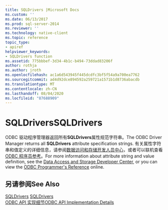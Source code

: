 ```yaml
---
title: SQLDrivers |Microsoft Docs
ms.custom: ''
ms.date: 06/13/2017
ms.prod: sql-server-2014
ms.reviewer: ''
ms.technology: native-client
ms.topic: reference
topic_type:
- apiref
helpviewer_keywords:
- SQLDrivers function
ms.assetid: 775bbbef-3d34-4b1c-b494-73ddad83206f
author: rothja
ms.author: jroth
ms.openlocfilehash: ac1a6d543945f445dcdfc3bf5f54a9a700ea7762
ms.sourcegitcommit: ad4d92dce894592a259721a1571b1d8736abacdb
ms.translationtype: MT
ms.contentlocale: zh-CN
ms.lasthandoff: 08/04/2020
ms.locfileid: "87688909"
---
```

# <a name="sqldrivers"></a><span data-ttu-id="f4494-102">SQLDrivers</span><span class="sxs-lookup"><span data-stu-id="f4494-102">SQLDrivers</span></span>
  <span data-ttu-id="f4494-103">ODBC 驱动程序管理器返回所有**SQLDrivers**属性规范字符串。</span><span class="sxs-lookup"><span data-stu-id="f4494-103">The ODBC Driver Manager returns all **SQLDrivers** attribute specification strings.</span></span> <span data-ttu-id="f4494-104">有关属性字符串和值定义的详细信息，请参阅[数据访问和存储开发人员中心](https://go.microsoft.com/fwlink/?LinkId=4173)，或者可以联机查看[ODBC 程序员参考](https://go.microsoft.com/fwlink/?LinkId=45250)。</span><span class="sxs-lookup"><span data-stu-id="f4494-104">For more information about attribute string and value definition, see the [Data Access and Storage Developer Center](https://go.microsoft.com/fwlink/?LinkId=4173), or you can view the [ODBC Programmer's Reference](https://go.microsoft.com/fwlink/?LinkId=45250) online.</span></span>  
  
## <a name="see-also"></a><span data-ttu-id="f4494-105">另请参阅</span><span class="sxs-lookup"><span data-stu-id="f4494-105">See Also</span></span>  
 <span data-ttu-id="f4494-106">[SQLDrivers](https://go.microsoft.com/fwlink/?LinkId=59341) </span><span class="sxs-lookup"><span data-stu-id="f4494-106">[SQLDrivers](https://go.microsoft.com/fwlink/?LinkId=59341) </span></span>  
 [<span data-ttu-id="f4494-107">ODBC API 实现细节</span><span class="sxs-lookup"><span data-stu-id="f4494-107">ODBC API Implementation Details</span></span>](odbc-api-implementation-details.md)  
  
  
